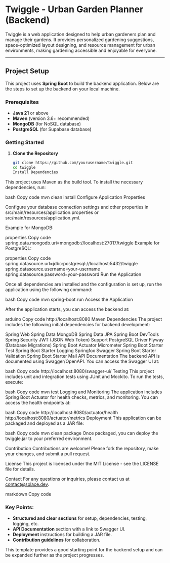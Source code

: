 # Twiggle - Urban Garden Planner (Backend)

Twiggle is a web application designed to help urban gardeners plan and manage their gardens. It provides personalized gardening suggestions, space-optimized layout designing, and resource management for urban environments, making gardening accessible and enjoyable for everyone.

---

## Project Setup

This project uses **Spring Boot** to build the backend application. Below are the steps to set up the backend on your local machine.

### Prerequisites

- **Java 21** or above
- **Maven** (version 3.6+ recommended)
- **MongoDB** (for NoSQL database)
- **PostgreSQL** (for Supabase database)

### Getting Started

1. **Clone the Repository**

   ```bash
   git clone https://github.com/yourusername/twiggle.git
   cd twiggle
   Install Dependencies
   ```

This project uses Maven as the build tool. To install the necessary dependencies, run:

bash
Copy code
mvn clean install
Configure Application Properties

Configure your database connection settings and other properties in src/main/resources/application.properties or src/main/resources/application.yml.

Example for MongoDB:

properties
Copy code
spring.data.mongodb.uri=mongodb://localhost:27017/twiggle
Example for PostgreSQL:

properties
Copy code
spring.datasource.url=jdbc:postgresql://localhost:5432/twiggle
spring.datasource.username=your-username
spring.datasource.password=your-password
Run the Application

Once all dependencies are installed and the configuration is set up, run the application using the following command:

bash
Copy code
mvn spring-boot:run
Access the Application

After the application starts, you can access the backend at:

arduino
Copy code
http://localhost:8080
Maven Dependencies
The project includes the following initial dependencies for backend development:

Spring Web
Spring Data MongoDB
Spring Data JPA
Spring Boot DevTools
Spring Security
JWT (JSON Web Token) Support
PostgreSQL Driver
Flyway (Database Migrations)
Spring Boot Actuator
Micrometer
Spring Boot Starter Test
Spring Boot Starter Logging
Springfox Swagger
Spring Boot Starter Validation
Spring Boot Starter Mail
API Documentation
The backend API is documented using Swagger/OpenAPI. You can access the Swagger UI at:

bash
Copy code
http://localhost:8080/swagger-ui/
Testing
This project includes unit and integration tests using JUnit and Mockito. To run the tests, execute:

bash
Copy code
mvn test
Logging and Monitoring
The application includes Spring Boot Actuator for health checks, metrics, and monitoring. You can access the health endpoints at:

bash
Copy code
http://localhost:8080/actuator/health
http://localhost:8080/actuator/metrics
Deployment
This application can be packaged and deployed as a JAR file:

bash
Copy code
mvn clean package
Once packaged, you can deploy the twiggle.jar to your preferred environment.

Contribution
Contributions are welcome! Please fork the repository, make your changes, and submit a pull request.

License
This project is licensed under the MIT License - see the LICENSE file for details.

Contact
For any questions or inquiries, please contact us at contact@solace.dev.

markdown
Copy code

### Key Points:

- **Structured and clear sections** for setup, dependencies, testing, logging, etc.
- **API Documentation** section with a link to Swagger UI.
- **Deployment** instructions for building a JAR file.
- **Contribution guidelines** for collaboration.

This template provides a good starting point for the backend setup and can be expanded further as the project progresses.
